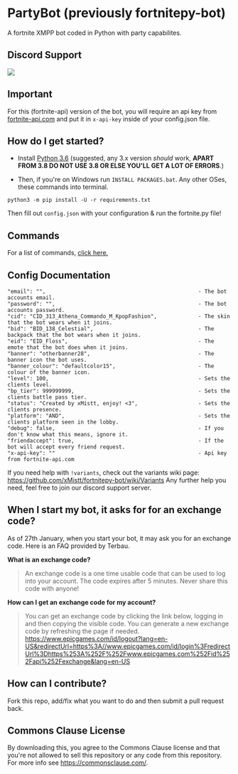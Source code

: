 # PartyBot (previously fortnitepy-bot)
A fortnite XMPP bot coded in Python with party capabilites.

## Discord Support
<a href="https://discord.gg/8heARRB"><img src="https://discordapp.com/api/guilds/624635034225213440/widget.png?style=banner2"></a>

## Important
For this (fortnite-api) version of the bot, you will require an api key from [fortnite-api.com](https://fortnite-api.com/documentation) and put it in ``x-api-key`` inside of your config.json file.

## How do I get started?

* Install [Python 3.6](https://www.python.org/downloads/release/python-360/ "Python 3.6 Download") (suggested, any 3.x version *should* work, **APART FROM 3.8 DO NOT USE 3.8 OR ELSE YOU'LL GET A LOT OF ERRORS**.)


* Then, if you're on Windows run ``INSTALL PACKAGES.bat``. Any other OSes, these commands into terminal.
```
python3 -m pip install -U -r requirements.txt
```

Then fill out ``config.json`` with your configuration & run the fortnite.py file!

## Commands
For a list of commands, <a href="https://github.com/xMistt/fortnitepy-bot/wiki/Commands">click here.</a>

## Config Documentation
```
"email": "",                                                - The bot accounts email.
"password": "",                                             - The bot accounts password.
"cid": "CID_313_Athena_Commando_M_KpopFashion",             - The skin that the bot wears when it joins.
"bid": "BID_138_Celestial",                                 - The backpack that the bot wears when it joins.
"eid": "EID_Floss",                                         - The emote that the bot does when it joins.
"banner": "otherbanner28",                                  - The banner icon the bot uses.
"banner_colour": "defaultcolor15",                          - The colour of the banner icon.
"level": 100,                                               - Sets the clients level.
"bp_tier": 999999999,                                       - Sets the clients battle pass tier.
"status": "Created by xMistt, enjoy! <3",                   - Sets the clients presence.
"platform": "AND",                                          - Sets the clients platform seen in the lobby.
"debug": false,                                             - If you don't know what this means, ignore it.
"friendaccept": true,                                       - If the bot will accept every friend request.
"x-api-key": ""                                             - Api key from fortnite-api.com
```

If you need help with ``!variants``, check out the variants wiki page: https://github.com/xMistt/fortnitepy-bot/wiki/Variants Any further help you need, feel free to join our discord support server.

## When I start my bot, it asks for for an exchange code?
As of 27th January, when you start your bot, it may ask you for an exchange code. Here is an FAQ provided by Terbau.

**What is an exchange code?**
> An exchange code is a one time usable code that can be used to log into your account. The code expires after 5 minutes. Never share this code with anyone!

**How can I get an exchange code for my account?**
> You can get an exchange code by clicking the link below, logging in and then copying the visible code. You can generate a new exchange code by refreshing the page if needed.<br>
> https://www.epicgames.com/id/logout?lang=en-US&redirectUrl=https%3A//www.epicgames.com/id/login%3FredirectUrl%3Dhttps%253A%252F%252Fwww.epicgames.com%252Fid%252Fapi%252Fexchange&lang=en-US

## How can I contribute?
Fork this repo, add/fix what you want to do and then submit a pull request back.

## Commons Clause License
By downloading this, you agree to the Commons Clause license and that you're not allowed to sell this repository or any code from this repository. For more info see https://commonsclause.com/.
